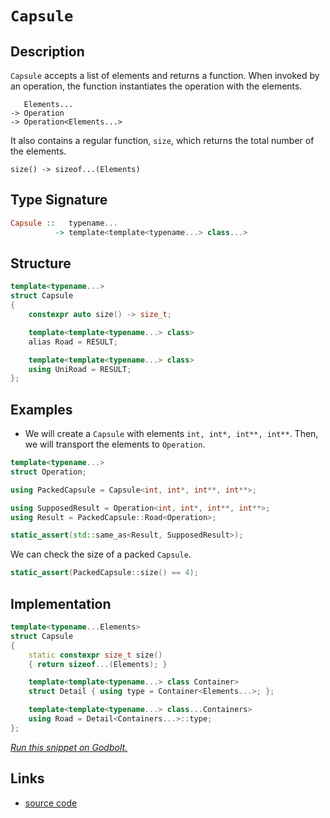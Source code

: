 <!-- Copyright 2024 Feng Mofan
SPDX-License-Identifier: Apache-2.0 -->

# `Capsule`

## Description

`Capsule` accepts a list of elements and returns a function.
When invoked by an operation, the function instantiates the operation with the elements.

<pre><code>   Elements...
-> Operation
-> Operation&lt;Elements...&gt;</code></pre>

It also contains a regular function, `size`, which returns the total number of the elements.

<pre><code>size() -> sizeof...(Elements)</code></pre>

## Type Signature

```Haskell
Capsule ::   typename...
          -> template<template<typename...> class...>
```

## Structure

```C++
template<typename...>
struct Capsule
{
    constexpr auto size() -> size_t;

    template<template<typename...> class>
    alias Road = RESULT;

    template<template<typename...> class>
    using UniRoad = RESULT;
};
```

## Examples

- We will create a `Capsule` with elements `int, int*, int**, int**`.
Then, we will transport the elements to `Operation`.

```C++
template<typename...>
struct Operation;

using PackedCapsule = Capsule<int, int*, int**, int**>;

using SupposedResult = Operation<int, int*, int**, int**>;
using Result = PackedCapsule::Road<Operation>;

static_assert(std::same_as<Result, SupposedResult>);
```

We can check the size of a packed `Capsule`.

```C++
static_assert(PackedCapsule::size() == 4);
```

## Implementation

```C++
template<typename...Elements>
struct Capsule
{
    static constexpr size_t size()
    { return sizeof...(Elements); }

    template<template<typename...> class Container>
    struct Detail { using type = Container<Elements...>; };

    template<template<typename...> class...Containers>
    using Road = Detail<Containers...>::type;
};
```

[*Run this snippet on Godbolt.*](https://godbolt.org/#z:OYLghAFBqd5QCxAYwPYBMCmBRdBLAF1QCcAaPECAMzwBtMA7AQwFtMQByARg9KtQYEAysib0QXACx8BBAKoBnTAAUAHpwAMvAFYTStJg1DIApACYAQuYukl9ZATwDKjdAGFUtAK4sGISQDMpK4AMngMmAByPgBGmMQgAdIADqgKhE4MHt6%2B/kGp6Y4CYRHRLHEJSbaY9kUMQgRMxATZPn6B1bWZDU0EJVGx8YnSCo3Nrbkdo739ZRXDAJS2qF7EyOwc5gHhyN5YANQmAW7Io%2BhYVEfYJhoAgje3BJgsyQZPR24EAJ7JjKyYADogdh6GxBAorg9RsQvA59m4mMkFF56A8TAB2Kx3fY4/bTRzIfZoBijTCqZLEPF4ABemAA%2BgQqbSIAsHrjDpj9sRMARVgwmZhUFQgQCICDnowCApWQELByACJo7G4p4vN6YD6q15Md7Hb6/ZhsEVXIkGBQKeGyJjheKQ5U46GwxnynnW2gcuVedJGfb6zCHALyy2Ca0RYgfcVgqXGgLXWUKo5Y%2B7233PbW6z5p9Wan5/I1Ak27JjmkUeEM24gQ2Ns3Fe8LAfYAJVQTHQAaDLsadA%2BZa7YYUMewIBAfsTaPRitlStuAHoAFQLxdL5czh7zxf7AAq2CEm6E%2ByXq7u6%2BXp4XR%2BT9zM2wYuy8Bw%2BxPWySldsvWuzetzhsBBerd0dOEAHlfmIHVMjHO41yXfYADE8ErRlsFUVhXn9Q8HjrH1lCYZAAGtMHcRFkXodt4WIlENWOcICFIfYaLnOiGMY%2BjBAXSEpygu4sIbIQvGSApCMbTASMZI4gxA%2BJwIED4aKYtj5IIBdFPY6tONuHimxElExMDfYcPwwiESRSjh2bVsPkksC6g4pMoUaAk6WLJRmggM5hwUf4nKrNxhNEui%2BIEtIhO02gCCuGU7OPGChEwYk22Q1DSIwgCHLwZBvJcggIAMgiiJM8QQHSZkFnbcT9kkSKHg4JZaE4ABWXg/A4LRSFQTg3Gsaw8RWNZ/S2HhSAITQaqWPCQHqjQATMMwAE4AA4NFm%2Br5oANiSMx0UkVb9E4SReBYCQNA0Uhmta9qOF4BQQBO4aWpq0g4FgGBEBAFYCGSLxaIoCA0BeOh4kif5OFUNaAFpVskfZgGQQkpGm3hCMIEg8HQPR%2BEEEQxHYKQZEERQVHUe7SF0LhSAAdzA5JOB4WqGqaka2s4ICvs%2BxkhX2UHVohqGYbhyRpv2CAPH%2B%2BhKQGhZeDurQlggJA/uSAGyB%2BhWlZAYApDMPg6CeStKBiRmYnCJovhp3gjeYYgviAmJtDiu7Br%2BqMgIYWhTeJrAYi8YAEVoWhru4XgsBYQxgHED2EPtvAADcRMZsk4q%2BjZBpompGdoPAYjAq2PCwRmCGIPBDsD0hY%2BIGJgpdEOjAzowRqWKgDGABQADU8EwcnJOawaMeEURxFx3uCbURnSf0UOUC6yx9Ez67ICWVAX0yAOwbOcTTEsawzHOsvC6wOeWU6KPnAgVwJj8MnQhtOYhjJgoMgEc%2B9HvupZkGBIybsY/6jGFpPDaPQX8HDdF/m/cot9bC/yfp/UB1934SCWAoXq6wEG7Q4I1U6jMLqc3BpDaGsN9jwzMELXAyNxbXi4JLIa9clgIEwK2IYh9xqBABLNAIW0NCSDMNtY69VVqzTQftUgh0AhcABKtLgq15oLUkfVSQXB6psJ2mdXgF0ro3WofdWWL05ZvVZl9cglBVZiyBmwTgTQWDR3RGDJgppQ6ENmgCMRrUkZED3ujWQWMB7SCHkoEexNdBa0poiM2dN0EM2JhdFmH0vr7A5hYqxNi7E%2Bi4I45xQsRaKzFoca8ZgqHSwero4x8RDG/VQKLIYCTrFFiMKkrgJ0aBhXiNdCABtiYWxNmbUgHSrY2ztg4LpTtJQuzdozT23tfb%2By6cHUO4dWr4G5MA2OAcXGqETk8Lpqc6rEwzlnE2ucNitQLkXLpZcK5KCrrM%2Bs9c%2BBN1bu3TuBoum9y8TjHxshh5E1aoE8edcN5WGnrsg%2BC8l4CBXmvQM/yt473iHvOO88j7AJPmff%2BuRL4MHQGA%2BYd80gPyyKii%2BpAX6ZCxRAoBdQejjAJYAmo39KV9DgeAj%2BkDejQJZc0UlH9EHIJxmEjBKimYcH2FUpJNSGypKcQCDQJD8BuJyaI/JNDSB0IYQkQ%2B2yhEiMcZw9Eij0Tog2tteRmDImcHUbdG5T1XrvTZqU4pxBTEbAsXglgCho6EmjhK9UoxEaypRmjMmLz%2B5vLxvIPxXydCJAplTUJaD%2BVYOZvo9mVBhXEBYC6t1HqvU6hEoyYW5SsnxHlQERVWjHrywLUrO1laxYgHdQJOknrZp0m9QQJyabIbayaXrVphtjZWy6T062tt7aDPKc7V27t5mYC9j7MQUyS4zJrocoOkcllx2JgnZASdNmCDTjszO2cvgHPzoXYug0zmV2eFcuuZbG5MGbm3DuXdnmeODRId5%2BNw2jyjQYP5U8bBAvgCCuoAcZzuShZYbeqjd6o3hYfclmQXAYrZVfUo8CcWFEyGy4lxRGXYsRRSqB1LP60qRT/GY%2BGyXEZyIS6YHKqNcuWKsFBlC40RPOpwVN6aoauvdfsJtAJW0yrIfKyhUslUqqwGqsJmqQBzQBAEAI9VJryOOkp9EUiTWccurYDRBSFhjX8I4/VGhUmcK4AEVa9V0RmDkWggIHHVFms0TLMJZgnOCok1opYZd0jOEkEAA%3D%3D%3D)

## Links

- [source code](../../../conceptrodon/capsule.hpp)

